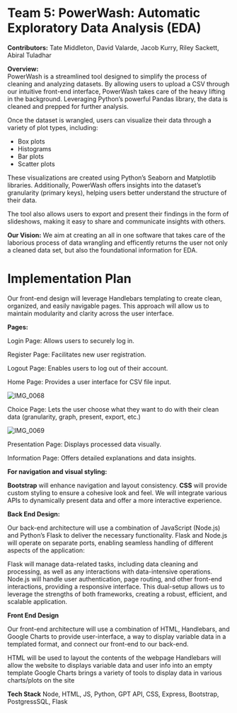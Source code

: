 # Team 5: PowerWash: Automatic Exploratory Data Analysis (EDA)

**Contributors:** Tate Middleton, David Valarde, Jacob Kurry, Riley Sackett, Abiral Tuladhar

**Overview:**  
PowerWash is a streamlined tool designed to simplify the process of cleaning and analyzing datasets. By allowing users to upload a CSV through our intuitive front-end interface, PowerWash takes care of the heavy lifting in the background. Leveraging Python’s powerful Pandas library, the data is cleaned and prepped for further analysis.

Once the dataset is wrangled, users can visualize their data through a variety of plot types, including:
- Box plots
- Histograms
- Bar plots
- Scatter plots

These visualizations are created using Python’s Seaborn and Matplotlib libraries. Additionally, PowerWash offers insights into the dataset’s granularity (primary keys), helping users better understand the structure of their data. 

The tool also allows users to export and present their findings in the form of slideshows, making it easy to share and communicate insights with others.

**Our Vision:**
We aim at creating an all in one software that takes care of the laborious process of data wrangling and efficently returns the user not only a cleaned data set, but also the foundational information for EDA.

# Implementation Plan

Our front-end design will leverage Handlebars templating to create clean, organized, and easily navigable pages. This approach will allow us to maintain modularity and clarity across the user interface.

**Pages:**

Login Page: Allows users to securely log in.

Register Page: Facilitates new user registration.

Logout Page: Enables users to log out of their account.

Home Page: Provides a user interface for CSV file input.

![IMG_0068](https://github.com/user-attachments/assets/c801b93d-2f77-49bf-89fc-d5c9f91139e2)

Choice Page: Lets the user choose what they want to do with their clean data (granularity, graph, present, export, etc.)

![IMG_0069](https://github.com/user-attachments/assets/d7f44459-fbad-497b-ac90-38824285d82d)

Presentation Page: Displays processed data visually.

Information Page: Offers detailed explanations and data insights.

**For navigation and visual styling:**

**Bootstrap** will enhance navigation and layout consistency.
**CSS** will provide custom styling to ensure a cohesive look and feel.
We will integrate various APIs to dynamically present data and offer a more interactive experience.

**Back End Design:**

Our back-end architecture will use a combination of JavaScript (Node.js) and Python’s Flask to deliver the necessary functionality. Flask and Node.js will operate on separate ports, enabling seamless handling of different aspects of the application:

Flask will manage data-related tasks, including data cleaning and processing, as well as any interactions with data-intensive operations.
Node.js will handle user authentication, page routing, and other front-end interactions, providing a responsive interface.
This dual-setup allows us to leverage the strengths of both frameworks, creating a robust, efficient, and scalable application.

**Front End Design**

Our front-end architecture will use a combination of HTML, Handlebars, and Google Charts to provide user-interface, a way to display variable data in a templated format, and connect our front-end to our back-end.

HTML will be used to layout the contents of the webpage
Handlebars will allow the website to displays variable data and user info into an empty template
Google Charts brings a variety of tools to display data in various charts/plots on the site

**Tech Stack**
Node, HTML, JS, Python, GPT API, CSS, Express, Bootstrap, PostgressSQL, Flask


